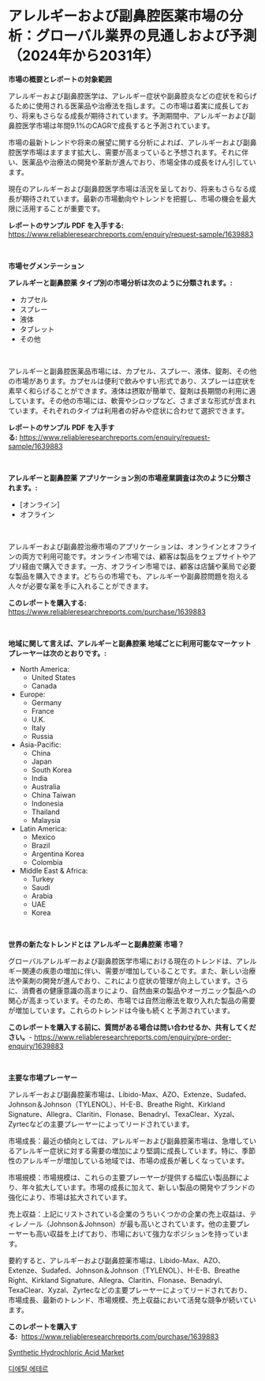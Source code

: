 <p><h1>アレルギーおよび副鼻腔医薬市場の分析：グローバル業界の見通しおよび予測（2024年から2031年）</h1></p><p><strong>市場の概要とレポートの対象範囲</strong></p>
<p><p>アレルギーおよび副鼻腔医学は、アレルギー症状や副鼻腔炎などの症状を和らげるために使用される医薬品や治療法を指します。この市場は着実に成長しており、将来もさらなる成長が期待されています。予測期間中、アレルギーおよび副鼻腔医学市場は年間9.1%のCAGRで成長すると予測されています。</p><p>市場の最新トレンドや将来の展望に関する分析によれば、アレルギーおよび副鼻腔医学市場はますます拡大し、需要が高まっていると予想されます。それに伴い、医薬品や治療法の開発や革新が進んでおり、市場全体の成長をけん引しています。</p><p>現在のアレルギーおよび副鼻腔医学市場は活況を呈しており、将来もさらなる成長が期待されています。最新の市場動向やトレンドを把握し、市場の機会を最大限に活用することが重要です。</p></p>
<p><strong>レポートのサンプル PDF を入手する:</strong> <a href="https://www.reliableresearchreports.com/enquiry/request-sample/1639883">https://www.reliableresearchreports.com/enquiry/request-sample/1639883</a></p>
<p>&nbsp;</p>
<p><strong>市場セグメンテーション</strong></p>
<p><strong>アレルギーと副鼻腔薬 タイプ別の市場分析は次のように分類されます。:</strong></p>
<p><ul><li>カプセル</li><li>スプレー</li><li>液体</li><li>タブレット</li><li>その他</li></ul></p>
<p>&nbsp;</p>
<p><p>アレルギーと副鼻腔医薬品市場には、カプセル、スプレー、液体、錠剤、その他の市場があります。カプセルは便利で飲みやすい形式であり、スプレーは症状を素早く和らげることができます。液体は摂取が簡単で、錠剤は長期間の利用に適しています。その他の市場には、軟膏やシロップなど、さまざまな形式が含まれています。それぞれのタイプは利用者の好みや症状に合わせて選択できます。</p></p>
<p><strong>レポートのサンプル PDF を入手する:</strong>&nbsp;<a href="https://www.reliableresearchreports.com/enquiry/request-sample/1639883">https://www.reliableresearchreports.com/enquiry/request-sample/1639883</a></p>
<p>&nbsp;</p>
<p><strong> アレルギーと副鼻腔薬 アプリケーション別の市場産業調査は次のように分類されます。:</strong></p>
<p><ul><li>[オンライン]</li><li>オフライン</li></ul></p>
<p>&nbsp;</p>
<p><p>アレルギーおよび副鼻腔治療市場のアプリケーションは、オンラインとオフラインの両方で利用可能です。オンライン市場では、顧客は製品をウェブサイトやアプリ経由で購入できます。一方、オフライン市場では、顧客は店舗や薬局で必要な製品を購入できます。どちらの市場でも、アレルギーや副鼻腔問題を抱える人々が必要な薬を手に入れることができます。</p></p>
<p><strong>このレポートを購入する:</strong>&nbsp; <a href="https://www.reliableresearchreports.com/purchase/1639883">https://www.reliableresearchreports.com/purchase/1639883</a></p>
<p>&nbsp;</p>
<p><strong>地域に関して言えば、アレルギーと副鼻腔薬 地域ごとに利用可能なマーケットプレーヤーは次のとおりです。:</strong></p>
<p><ul>
    <li>
        North America:
        <ul>
            <li>United States</li>
            <li>Canada</li>
        </ul>
    </li>
    <li>
        Europe:
        <ul>
            <li>Germany</li>
            <li>France</li>
            <li>U.K.</li>
            <li>Italy</li>
            <li>Russia</li>
        </ul>
    </li>
    <li>
        Asia-Pacific:
        <ul>
            <li>China</li>
            <li>Japan</li>
            <li>South Korea</li>
            <li>India</li>
            <li>Australia</li>
            <li>China Taiwan</li>
            <li>Indonesia</li>
            <li>Thailand</li>
            <li>Malaysia</li>
        </ul>
    </li>
    <li>
        Latin America:
        <ul>
            <li>Mexico</li>
            <li>Brazil</li>
            <li>Argentina Korea</li>
            <li>Colombia</li>
        </ul>
    </li>
    <li>
        Middle East & Africa:
        <ul>
            <li>Turkey</li>
            <li>Saudi</li>
            <li>Arabia</li>
            <li>UAE</li>
            <li>Korea</li>
        </ul>
    </li>
    </ul></p>
<p>&nbsp;</p>
<p><strong>世界の新たなトレンドとは アレルギーと副鼻腔薬 市場？</strong></p>
<p><p>グローバルアレルギーおよび副鼻腔医学市場における現在のトレンドは、アレルギー関連の疾患の増加に伴い、需要が増加していることです。また、新しい治療法や薬剤の開発が進んでおり、これにより症状の管理が向上しています。さらに、消費者の健康意識の高まりにより、自然由来の製品やオーガニック製品への関心が高まっています。そのため、市場では自然治療法を取り入れた製品の需要が増加しています。これらのトレンドは今後も続くと予測されています。</p></p>
<p><strong>このレポートを購入する前に、質問がある場合は問い合わせるか、共有してください。</strong>- <a href="https://www.reliableresearchreports.com/enquiry/pre-order-enquiry/1639883">https://www.reliableresearchreports.com/enquiry/pre-order-enquiry/1639883</a></p>
<p>&nbsp;</p>
<p><strong>主要な市場プレーヤー</strong></p>
<p><p>アレルギーおよび副鼻腔薬市場は、Libido-Max、AZO、Extenze、Sudafed、Johnson＆Johnson（TYLENOL）、H-E-B、Breathe Right、Kirkland Signature、Allegra、Claritin、Flonase、Benadryl、TexaClear、Xyzal、Zyrtecなどの主要プレーヤーによってリードされています。</p><p>市場成長：最近の傾向としては、アレルギーおよび副鼻腔薬市場は、急増しているアレルギー症状に対する需要の増加により堅調に成長しています。特に、季節性のアレルギーが増加している地域では、市場の成長が著しくなっています。</p><p>市場規模：市場規模は、これらの主要プレーヤーが提供する幅広い製品群により、年々拡大しています。市場の成長に加えて、新しい製品の開発やブランドの強化により、市場は拡大されています。</p><p>売上収益：上記にリストされている企業のうちいくつかの企業の売上収益は、ティレノール（Johnson＆Johnson）が最も高いとされています。他の主要プレーヤーも高い収益を上げており、市場において強力なポジションを持っています。</p><p>要約すると、アレルギーおよび副鼻腔薬市場は、Libido-Max、AZO、Extenze、Sudafed、Johnson＆Johnson（TYLENOL）、H-E-B、Breathe Right、Kirkland Signature、Allegra、Claritin、Flonase、Benadryl、TexaClear、Xyzal、Zyrtecなどの主要プレーヤーによってリードされており、市場成長、最新のトレンド、市場規模、売上収益において活発な競争が続いています。</p></p>
<p><strong>このレポートを購入する:</strong>&nbsp;&nbsp;<a href="https://www.reliableresearchreports.com/purchase/1639883">https://www.reliableresearchreports.com/purchase/1639883</a></p>
<p><p><a href="https://simplistic-meeting-7ee.notion.site/Synthetic-Hydrochloric-Acid-Market-Size-Market-Trends-and-Growth-Outlook-forecasted-for-period-fro-2c00a31ea3ac49c1876ddaa5582ebf18">Synthetic Hydrochloric Acid Market</a></p><p><a href="https://github.com/darrellockm3ytan895656/Market-Research-Report-List-1/blob/main/79011268718.md">디에틸 에테르</a></p></p>